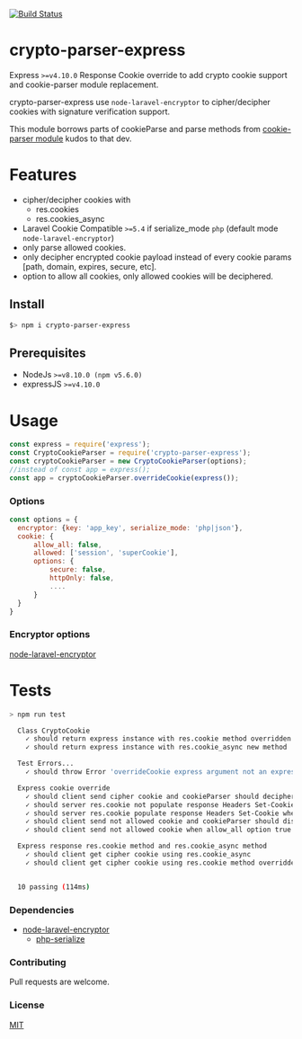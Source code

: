 [![Build Status](https://api.travis-ci.org/adsegura/crypto-parser-express.svg?branch=master)](https://travis-ci.org/adsegura/crypto-parser-express)

# crypto-parser-express

Express `>=v4.10.0` Response Cookie override to add crypto cookie support
and cookie-parser module replacement.

crypto-parser-express use `node-laravel-encryptor` to cipher/decipher cookies
with signature verification support.

This module borrows parts of cookieParse and parse methods from [cookie-parser module](https://github.com/expressjs/cookie-parser#readme) 
kudos to that dev.

# Features
* cipher/decipher cookies with
    * res.cookies
    * res.cookies_async
* Laravel Cookie Compatible `>=5.4` if serialize_mode `php` (default mode `node-laravel-encryptor`)
* only parse allowed cookies.
* only decipher encrypted cookie payload instead of every cookie params [path, domain, expires, secure, etc].
* option to allow all cookies, only allowed cookies will be deciphered. 
  

## Install
```sh
$> npm i crypto-parser-express
```

## Prerequisites
* NodeJs `>=v8.10.0 (npm v5.6.0)`
* expressJS `>=v4.10.0`

# Usage
```js
const express = require('express');
const CryptoCookieParser = require('crypto-parser-express');
const cryptoCookieParser = new CryptoCookieParser(options);
//instead of const app = express();
const app = cryptoCookieParser.overrideCookie(express());
```

### Options
```js
const options = {
  encryptor: {key: 'app_key', serialize_mode: 'php|json'},
  cookie: {
      allow_all: false,
      allowed: ['session', 'superCookie'],
      options: {
          secure: false,
          httpOnly: false,
          ....
      }
  }
}
```

### Encryptor options
[node-laravel-encryptor](https://github.com/adsegura/node-laravel-encryptor/blob/master/README.md)

# Tests
```bash
> npm run test

  Class CryptoCookie
    ✓ should return express instance with res.cookie method overridden
    ✓ should return express instance with res.cookie_async new method

  Test Errors...
    ✓ should throw Error 'overrideCookie express argument not an express instance' when trying to override Cookie method on non express instance

  Express cookie override
    ✓ should client send cipher cookie and cookieParser should decipher it (59ms)
    ✓ should server res.cookie not populate response Headers Set-Cookie when cookie name is not allowed 
    ✓ should server res.cookie populate response Headers Set-Cookie when cookie name is not allowed and allow_all = true
    ✓ should client send not allowed cookie and cookieParser should discard
    ✓ should client send not allowed cookie when allow_all option true and should not decipher but should be parsed in req.cookies

  Express response res.cookie method and res.cookie_async method
    ✓ should client get cipher cookie using res.cookie_async
    ✓ should client get cipher cookie using res.cookie method overridden


  10 passing (114ms)
```


### Dependencies
* [node-laravel-encryptor](https://github.com/adsegura/node-laravel-encryptor/blob/master/README.md)
    * [php-serialize](https://github.com/steelbrain/php-serialize#readme)

### Contributing
Pull requests are welcome.

### License
[MIT](https://choosealicense.com/licenses/mit/)
